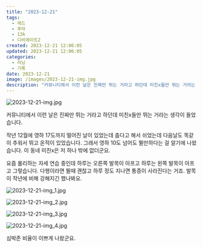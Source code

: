 ```yaml
---
title: "2023-12-21"
tags:
  - 레드
  - 푸마
  - 13k
  - 디비에이트2
created: 2023-12-21 12:06:05
updated: 2023-12-21 12:06:05
categories:
  - 러닝
  - 기록
date: 2023-12-21
image: /images/2023-12-21-img.jpg
description: "커뮤니티에서 이런 날은 진짜만 뛰는 거라고 하던데 미친x들만 뛰는 거라는 생각이 들었습니다. 작년 12월에 영하 17도까지 떨어진 날이 있었는데 춥다고 해서 쉬었는데 다음날도 똑같이 추워서 뛰고 온적이 있었습니다. 그래서 영하 10도 넘어도 뛸만하다는 걸 알기에 나왔습니다. 이 동네 미"
---
```


![2023-12-21-img.jpg](/images/2023-12-21-img.jpg)
 
 

커뮤니티에서 이런 날은 진짜만 뛰는 거라고 하던데 미친x들만 뛰는 거라는 생각이 들었습니다.

작년 12월에 영하 17도까지 떨어진 날이 있었는데 춥다고 해서 쉬었는데 다음날도 똑같이 추워서 뛰고 온적이 있었습니다. 그래서 영하 10도 넘어도 뛸만하다는 걸 알기에 나왔습니다. 이 동네 미친x은 저 하나 밖에 없더군요.

요즘 롤리하는 자세 연습 중인데 하루는 오른쪽 발목이 아프고 하루는 왼쪽 발목이 아프고 그렇습니다. 다행이라면 뛸때 괜찮고 하루 정도 지나면 통증이 사라진다는 거죠. 발목이 작년에 비해 강해지긴 했나봐요.

 
 ![2023-12-21-img_1.jpg](/images/2023-12-21-img_1.jpg)
 
 

 
 ![2023-12-21-img_2.jpg](/images/2023-12-21-img_2.jpg)
 
 

 
 ![2023-12-21-img_3.jpg](/images/2023-12-21-img_3.jpg)
 
 

 
 ![2023-12-21-img_4.jpg](/images/2023-12-21-img_4.jpg)
 
 

심박존 비율이 이쁘게 나왔군요.
